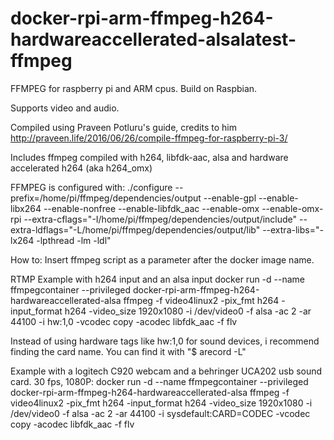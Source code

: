 # docker-rpi-arm-ffmpeg-h264-hardwareaccellerated-alsalatest-ffmpeg
FFMPEG for raspberry pi and ARM cpus. Build on Raspbian.

Supports video and audio.

Compiled using Praveen Potluru's guide, credits to him
http://praveen.life/2016/06/26/compile-ffmpeg-for-raspberry-pi-3/

Includes ffmpeg compiled with h264, libfdk-aac, alsa and hardware accelerated h264 (aka h264_omx)

FFMPEG is configured with:
./configure --prefix=/home/pi/ffmpeg/dependencies/output
--enable-gpl --enable-libx264 --enable-nonfree --enable-libfdk_aac
--enable-omx --enable-omx-rpi
--extra-cflags="-I/home/pi/ffmpeg/dependencies/output/include"
--extra-ldflags="-L/home/pi/ffmpeg/dependencies/output/lib"
--extra-libs="-lx264 -lpthread -lm -ldl"

How to:
Insert ffmpeg script as a parameter after the docker image name.

RTMP Example with h264 input and an alsa input
docker run -d --name ffmpegcontainer --privileged docker-rpi-arm-ffmpeg-h264-hardwareaccellerated-alsa ffmpeg -f video4linux2 -pix_fmt h264 -input_format h264 -video_size 1920x1080 -i /dev/video0 -f alsa -ac 2 -ar 44100 -i hw:1,0 -vcodec copy -acodec libfdk_aac -f flv <RTMP URL>

Instead of using hardware tags like hw:1,0 for sound devices, i recommend finding the card name. You can find it with "$ arecord -L"

Example with a logitech C920 webcam and a behringer UCA202 usb sound card. 30 fps, 1080P:
docker run -d --name ffmpegcontainer --privileged docker-rpi-arm-ffmpeg-h264-hardwareaccellerated-alsa ffmpeg -f video4linux2 -pix_fmt h264 -input_format h264 -video_size 1920x1080 -i /dev/video0 -f alsa -ac 2 -ar 44100 -i sysdefault:CARD=CODEC -vcodec copy -acodec libfdk_aac -f flv <RTMP URL>

